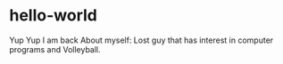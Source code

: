 # hello-world
Yup Yup I am back 
About myself: Lost guy that has interest in computer programs and Volleyball.
